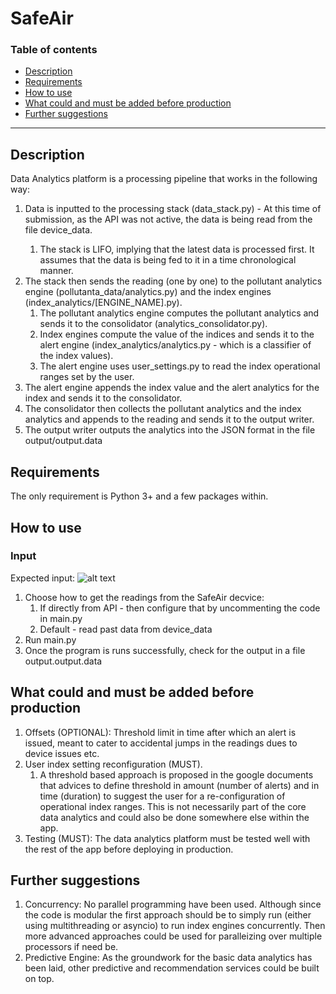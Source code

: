 # SafeAir

### Table of contents
 - [Description](#description)
 - [Requirements](#requirements)
 - [How to use](#how-to-use)
 - [What could and must be added before production](#needs-to-be-added)
 - [Further suggestions](#further-suggestions)
 
 ---
 
 ## Description
 Data Analytics platform is a processing pipeline that works in the following way: 
 <ol>
 <li> Data is inputted to the processing stack (data_stack.py) - At this time of submission, as the API was not active, the data is being read from the file device_data. </li>
<ol> <li>The stack is LIFO, implying that the latest data is processed first. It assumes that the data is being fed to it in a time chronological manner. </li></ol>
 <li> The stack then sends the reading (one by one) to the pollutant analytics engine (pollutanta_data/analytics.py) and the index engines (index_analytics/[ENGINE_NAME].py).
<ol>
<li>The pollutant analytics engine computes the pollutant analytics and sends it to the consolidator (analytics_consolidator.py). </li>
<li> Index engines compute the value of the indices and sends it to the alert engine (index_analytics/analytics.py - which is a classifier of the index values). </li> 
 <li> The alert engine uses user_settings.py to read the index operational ranges set by the user. </li>
</li> 
  </ol>
<li> The alert engine appends the index value and the alert analytics for the index and sends it to the consolidator. </li>
<li> The consolidator then collects the pollutant analytics and the index analytics and appends to the reading and sends it to the output writer. </li>
<li> The output writer outputs the analytics into the JSON format in the file output/output.data </li>
 </ol>
 
 
 ## Requirements
The only requirement is Python 3+ and a few packages within.

 ## How to use
 
 ### Input
 Expected input:
 ![alt text](https://github.com/mohitthakur13/SafeAir/edit/master/readme_images/input_reading.png?raw=true)
 
<ol>
<li>Choose how to get the readings from the SafeAir decvice:
<ol>
<li>If directly from API - then configure that by uncommenting the code in main.py </li>
<li>Default - read past data from device_data </li> </ol>
 </li>
 <li> Run main.py </li>
 <li> Once the program is runs successfully, check for the output in a file output.output.data </li>
 </ol>
 
 
 
 ## What could and must be added before production
 <ol>
 <li>Offsets (OPTIONAL): Threshold limit in time after which an alert is issued, meant to cater to accidental jumps in the readings dues to device issues etc. </li>
 <li>
  User index setting reconfiguration (MUST).
  <ol> 
   <li>
    A threshold based approach is proposed in the google documents that advices to define threshold in amount (number of alerts) and in time (duration) to suggest the user for a re-configuration of operational index ranges. This is not necessarily part of the core data analytics and could also be done somewhere else within the app.
   </li>
  </ol>
  </li>
 <li>Testing (MUST): The data analytics platform must be tested well with the rest of the app before deploying in production.</li>
 </ol>
 
 
 
 ## Further suggestions
 <ol>
 <li>
  Concurrency: No parallel programming have been used. Although since the code is modular the first approach should be to simply run (either using multithreading or asyncio) to run index engines concurrently. Then more advanced approaches could be used for paralleizing over multiple processors if need be.
  </li>
 <li>
  Predictive Engine: As the groundwork for the basic data analytics has been laid, other predictive and recommendation services could be built on top.
 </li>
 </ol>
 
 
 
 
 
 
